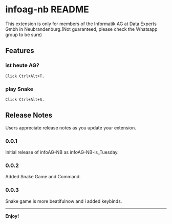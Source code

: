 # infoag-nb README

This extension is only for members of the Informatik AG at Data Experts Gmbh in Neubrandenburg.(Not guaranteed, please check the Whatsapp group to be sure)

## Features

### ist heute AG?
    Click Ctrl+Alt+T.
### play Snake
    Click Ctrl+Alt+S.


## Release Notes

Users appreciate release notes as you update your extension.

### 0.0.1

Initial release of infoAG-NB as infoAG-NB-is_Tuesday.

### 0.0.2

Added Snake Game and Command.

### 0.0.3

Snake game is more beatifulnow and i added keybinds.

---

**Enjoy!**
